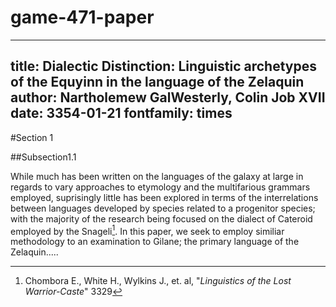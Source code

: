 # game-471-paper

---
title: Dialectic Distinction: Linguistic archetypes of the Equyinn in the language of the Zelaquin
author: Nartholemew GalWesterly, Colin Job XVII
date: 3354-01-21
fontfamily: times
---

#Section 1

##Subsection1.1

While much has been written on the languages of the galaxy at large in regards to vary approaches to etymology and the multifarious grammars employed, suprisingly little has been explored 
in terms of the interrelations between languages developed by species related to a progenitor species; with the majority of the research being focused on the dialect of Cateroid employed by
 the Snageli[^1].  In this paper, we seek to employ similiar methodology to an examination to Gilane; the primary language of the Zelaquin.....

[^1]: Chombora E., White H., Wylkins J., et. al, "*Linguistics of the Lost Warrior-Caste*" 3329
